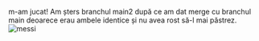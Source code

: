 m-am jucat!
Am șters branchul main2 după ce am dat merge cu branchul main deoarece erau ambele identice și nu avea rost să-l mai păstrez.
![messi](https://cdn.britannica.com/35/238335-050-2CB2EB8A/Lionel-Messi-Argentina-Netherlands-World-Cup-Qatar-2022.jpg)
